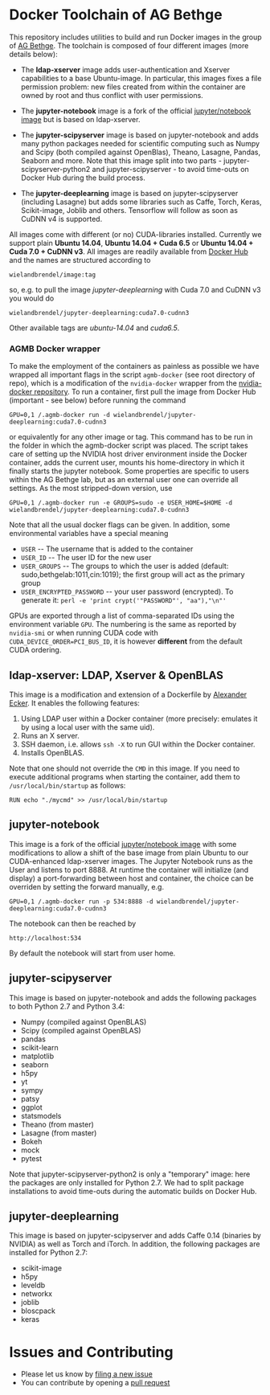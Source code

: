 # Docker Toolchain of AG Bethge

This repository includes utilities to build and run Docker images in the group of [AG Bethge](http://bethgelab.org/). The toolchain is composed of four different images (more details below):

* The __ldap-xserver__ image adds user-authentication and Xserver capabilities to a base Ubuntu-image. In particular, this images fixes a file permission problem: new files created from within the container are owned by root and thus conflict with user permissions.

* The __jupyter-notebook__ image is a fork of the official [jupyter/notebook image](https://hub.docker.com/r/jupyter/notebook/) but is based on ldap-xserver.

* The __jupyter-scipyserver__ image is based on jupyter-notebook and adds many python packages needed for scientific computing such as Numpy and Scipy (both compiled against OpenBlas), Theano, Lasagne, Pandas, Seaborn and more. Note that this image split into two parts - jupyter-scipyserver-python2 and jupyter-scipyserver - to avoid time-outs on Docker Hub during the build process.

* The __jupyter-deeplearning__ image is based on jupyter-scipyserver (including Lasagne) but adds some libraries such as Caffe, Torch, Keras, Scikit-image, Joblib and others. Tensorflow will follow as soon as CuDNN v4 is supported.

All images come with different (or no) CUDA-libraries installed. Currently we support plain __Ubuntu 14.04__, __Ubuntu 14.04 + Cuda 6.5__ or __Ubuntu 14.04 + Cuda 7.0 + CuDNN v3__. All images are readily available from [Docker Hub](https://hub.docker.com/u/wielandbrendel/) and the names are structured according to 

    wielandbrendel/image:tag 
    
so, e.g. to pull the image *jupyter-deeplearning* with Cuda 7.0 and CuDNN v3 you would do

    wielandbrendel/jupyter-deeplearning:cuda7.0-cudnn3
    
Other available tags are *ubuntu-14.04* and *cuda6.5*.

### AGMB Docker wrapper

To make the employment of the containers as painless as possible we have wrapped all important flags in the script ```agmb-docker``` (see root directory of repo), which is a modification of the ```nvidia-docker``` wrapper from the [nvidia-docker repository](https://github.com/NVIDIA/nvidia-docker). To run a container, first pull the image from Docker Hub (important - see below) before running the command

    GPU=0,1 /.agmb-docker run -d wielandbrendel/jupyter-deeplearning:cuda7.0-cudnn3
    
or equivalently for any other image or tag. This command has to be run in the folder in which the agmb-docker script was placed. The script takes care of setting up the NVIDIA host driver environment inside the Docker container, adds the current user, mounts his home-directory in which it finally starts the jupyter notebook. Some properties are specific to users within the AG Bethge lab, but as an external user one can override all settings. As the most stripped-down version, use

    GPU=0,1 /.agmb-docker run -e GROUPS=sudo -e USER_HOME=$HOME -d wielandbrendel/jupyter-deeplearning:cuda7.0-cudnn3

Note that all the usual docker flags can be given. In addition, some environmental variables have a special meaning

* ```USER```  --  The username that is added to the container
* ```USER_ID```  --  The user ID for the new user
* ```USER_GROUPS```  --  The groups to which the user is added (default: sudo,bethgelab:1011,cin:1019); the first group will act as the primary group
* ```USER_ENCRYPTED_PASSWORD```  --  your user password (encrypted). To generate it: ```perl -e 'print crypt('"PASSWORD"', "aa"),"\n"' ```

GPUs are exported through a list of comma-separated IDs using the environment variable ```GPU```.
The numbering is the same as reported by ```nvidia-smi``` or when running CUDA code with ```CUDA_DEVICE_ORDER=PCI_BUS_ID```, it is however **different** from the default CUDA ordering.

## ldap-xserver: LDAP, Xserver & OpenBLAS

This image is a modification and extension of a Dockerfile by [Alexander Ecker](https://github.com/aecker/docker). It enables the following features:

1. Using LDAP user within a Docker container (more precisely: emulates it by using a local user with the same uid).
2. Runs an X server.
3. SSH daemon, i.e. allows `ssh -X` to run GUI within the Docker container.
4. Installs OpenBLAS.

Note that one should not override the `CMD` in this image. If you need to execute additional programs when starting the container, add them to `/usr/local/bin/startup` as follows:

`RUN echo "./mycmd" >> /usr/local/bin/startup`

## jupyter-notebook

This image is a fork of the official [jupyter/notebook image](https://hub.docker.com/r/jupyter/notebook/) with some modifications to allow a shift of the base image from plain Ubuntu to our CUDA-enhanced ldap-xserver images. The Jupyter Notebook runs as the User and listens to port 8888. At runtime the container will initialize (and display) a port-forwarding between host and container, the choice can be overriden by setting the forward manually, e.g.

    GPU=0,1 /.agmb-docker run -p 534:8888 -d wielandbrendel/jupyter-deeplearning:cuda7.0-cudnn3

The notebook can then be reached by

    http://localhost:534
    
By default the notebook will start from user home.

## jupyter-scipyserver

This image is based on jupyter-notebook and adds the following packages to both Python 2.7 and Python 3.4:

* Numpy (compiled against OpenBLAS)
* Scipy (compiled against OpenBLAS)
* pandas
* scikit-learn
* matplotlib
* seaborn
* h5py
* yt
* sympy
* patsy
* ggplot
* statsmodels
* Theano (from master)
* Lasagne (from master)
* Bokeh
* mock
* pytest

Note that jupyter-scipyserver-python2 is only a "temporary" image: here the packages are only installed for Python 2.7. We had to split package installations to avoid time-outs during the automatic builds on Docker Hub.

## jupyter-deeplearning

This image is based on jupyter-scipyserver and adds Caffe 0.14 (binaries by NVIDIA) as well as Torch and iTorch. In addition, the following packages are installed for Python 2.7:

* scikit-image
* h5py
* leveldb
* networkx
* joblib
* bloscpack
* keras

# Issues and Contributing
* Please let us know by [filing a new issue](https://github.com/wielandbrendel/agmb-docker/issues/new)
* You can contribute by opening a [pull request](https://help.github.com/articles/using-pull-requests/)  
